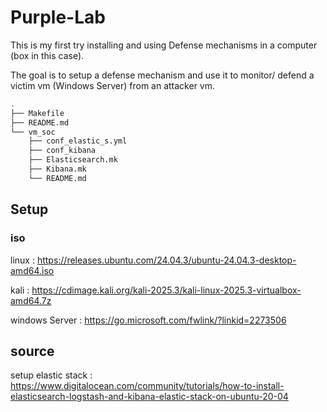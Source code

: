 # Purple-Lab

This is my first try installing and using Defense mechanisms in a computer (box in this case).

The goal is to setup a defense mechanism and use it to monitor/ defend a victim vm (Windows Server) from an attacker vm.

```bash
.
├── Makefile
├── README.md
└── vm_soc
    ├── conf_elastic_s.yml
    ├── conf_kibana
    ├── Elasticsearch.mk
    ├── Kibana.mk
    └── README.md

```

## Setup

### iso 

linux            : https://releases.ubuntu.com/24.04.3/ubuntu-24.04.3-desktop-amd64.iso

kali             : https://cdimage.kali.org/kali-2025.3/kali-linux-2025.3-virtualbox-amd64.7z

windows Server   : https://go.microsoft.com/fwlink/?linkid=2273506


## source

setup elastic stack : 
https://www.digitalocean.com/community/tutorials/how-to-install-elasticsearch-logstash-and-kibana-elastic-stack-on-ubuntu-20-04